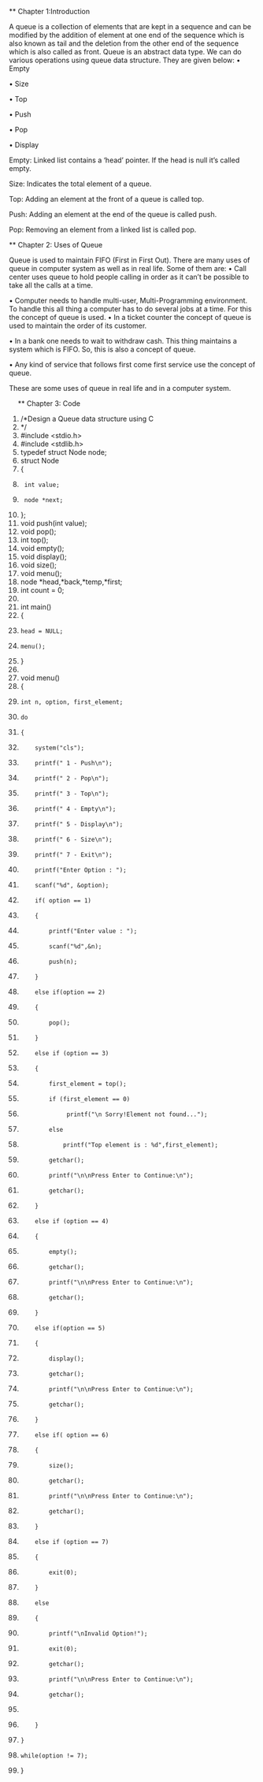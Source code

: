
** Chapter 1:Introduction

A queue is a collection of elements that are kept in a sequence and can be modified by the addition of element at one end of the sequence which is also known as tail and the deletion from the other end of the sequence which is also called as front. Queue is an abstract data type.
We can do various operations using queue data structure. They are given below:
•	Empty

•	Size

•	Top

•	Push

•	Pop

•	Display

Empty: Linked list contains a ‘head’ pointer. If the head is null it’s called empty.

Size: Indicates the total element of a queue.

Top: Adding an element at the front of a queue is called top.

Push: Adding an element at the end of the queue is called push.

Pop: Removing an element from a linked list is called pop.
 

** Chapter 2: Uses of Queue

Queue is used to maintain FIFO (First in First Out). There are many uses of queue in computer system as well as in real life. Some of them are:
•	Call center uses queue to hold people calling in order as it can’t be possible to take all the calls at a time.

•	Computer needs to handle multi-user, Multi-Programming environment. To handle this all thing a computer has to do several jobs at a time. For this the concept of queue is used.
•	In a ticket counter the concept of queue is used to maintain the order of its customer.

•	In a bank one needs to wait to withdraw cash. This thing maintains a system which is FIFO. So, this is also a concept of queue.

•	Any kind of service that follows first come first service use the concept of queue.

These are some uses of queue in real life and in a computer system. 





 
** Chapter 3: Code

1.	/*Design a Queue data structure using C 
2.	*/  
3.	#include <stdio.h>  
4.	#include <stdlib.h>  
5.	typedef struct Node node;  
6.	struct Node  
7.	{  
8.	    int value;  
9.	    node *next;  
10.	};  
11.	void push(int value);  
12.	void pop();  
13.	int top();  
14.	void empty();  
15.	void display();  
16.	void size();  
17.	void menu();  
18.	node *head,*back,*temp,*first;  
19.	int count = 0;  
20.	  
21.	int main()  
22.	{  
23.	    head = NULL;  
24.	    menu();  
25.	}  
26.	  
27.	void menu()  
28.	{  
29.	    int n, option, first_element;  
30.	    do  
31.	    {  
32.	        system("cls");  
33.	        printf(" 1 - Push\n");  
34.	        printf(" 2 - Pop\n");  
35.	        printf(" 3 - Top\n");  
36.	        printf(" 4 - Empty\n");  
37.	        printf(" 5 - Display\n");  
38.	        printf(" 6 - Size\n");  
39.	        printf(" 7 - Exit\n");  
40.	        printf("Enter Option : ");  
41.	        scanf("%d", &option);  
42.	        if( option == 1)  
43.	        {  
44.	            printf("Enter value : ");  
45.	            scanf("%d",&n);  
46.	            push(n);  
47.	        }  
48.	        else if(option == 2)  
49.	        {  
50.	            pop();  
51.	        }  
52.	        else if (option == 3)  
53.	        {  
54.	            first_element = top();  
55.	            if (first_element == 0)  
56.	                 printf("\n Sorry!Element not found...");  
57.	            else  
58.	                printf("Top element is : %d",first_element);  
59.	            getchar();  
60.	            printf("\n\nPress Enter to Continue:\n");  
61.	            getchar();  
62.	        }  
63.	        else if (option == 4)  
64.	        {  
65.	            empty();  
66.	            getchar();  
67.	            printf("\n\nPress Enter to Continue:\n");  
68.	            getchar();  
69.	        }  
70.	        else if(option == 5)  
71.	        {  
72.	            display();  
73.	            getchar();  
74.	            printf("\n\nPress Enter to Continue:\n");  
75.	            getchar();  
76.	        }  
77.	        else if( option == 6)  
78.	        {  
79.	            size();  
80.	            getchar();  
81.	            printf("\n\nPress Enter to Continue:\n");  
82.	            getchar();  
83.	        }  
84.	        else if (option == 7)  
85.	        {  
86.	            exit(0);  
87.	        }  
88.	        else  
89.	        {  
90.	            printf("\nInvalid Option!");  
91.	            exit(0);  
92.	            getchar();  
93.	            printf("\n\nPress Enter to Continue:\n");  
94.	            getchar();  
95.	  
96.	        }  
97.	    }  
98.	    while(option != 7);  
99.	}  



